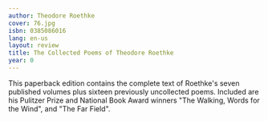 ```yaml
---
author: Theodore Roethke
cover: 76.jpg
isbn: 0385086016
lang: en-us
layout: review
title: The Collected Poems of Theodore Roethke
year: 0
---
```

This paperback edition contains the complete text of Roethke's seven published volumes plus sixteen previously uncollected poems. Included are his Pulitzer Prize and National Book Award winners "The Walking, Words for the Wind", and "The Far Field".
